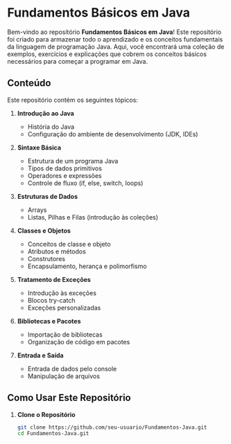# Fundamentos Básicos em Java

Bem-vindo ao repositório **Fundamentos Básicos em Java**! Este repositório foi criado para armazenar todo o aprendizado e os conceitos fundamentais da linguagem de programação Java. Aqui, você encontrará uma coleção de exemplos, exercícios e explicações que cobrem os conceitos básicos necessários para começar a programar em Java.

## Conteúdo

Este repositório contém os seguintes tópicos:

1. **Introdução ao Java**
   - História do Java
   - Configuração do ambiente de desenvolvimento (JDK, IDEs)

2. **Sintaxe Básica**
   - Estrutura de um programa Java
   - Tipos de dados primitivos
   - Operadores e expressões
   - Controle de fluxo (if, else, switch, loops)

3. **Estruturas de Dados**
   - Arrays
   - Listas, Pilhas e Filas (introdução às coleções)

4. **Classes e Objetos**
   - Conceitos de classe e objeto
   - Atributos e métodos
   - Construtores
   - Encapsulamento, herança e polimorfismo

5. **Tratamento de Exceções**
   - Introdução às exceções
   - Blocos try-catch
   - Exceções personalizadas

6. **Bibliotecas e Pacotes**
   - Importação de bibliotecas
   - Organização de código em pacotes

7. **Entrada e Saída**
   - Entrada de dados pelo console
   - Manipulação de arquivos

## Como Usar Este Repositório

1. **Clone o Repositório**
   ```sh
   git clone https://github.com/seu-usuario/Fundamentos-Java.git
   cd Fundamentos-Java.git
